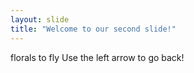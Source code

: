 ```yaml
---
layout: slide
title: "Welcome to our second slide!"
---
```

florals to fly
Use the left arrow to go back!
